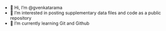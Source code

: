 - 👋 Hi, I’m @gvenkatarama
- 👀 I’m interested in posting supplementary data files and code as a public repository
- 🌱 I’m currently learning Git and Github

<!---
gvenkatarama/gvenkatarama is a ✨ special ✨ repository because its `README.md` (this file) appears on your GitHub profile.
You can click the Preview link to take a look at your changes.
--->
